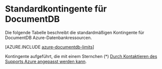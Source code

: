 <properties 
    pageTitle="Kontingente für DocumentDB Standard | Microsoft Azure" 
    description="Informationen Sie zu den standardmäßigen Kontingente von DocumentDB zugeordnet wurden."
    services="documentdb" 
    authors="mimig1" 
    manager="jhubbard" 
    editor="cgronlun" 
    documentationCenter=""/>

<tags 
    ms.service="documentdb" 
    ms.workload="data-services" 
    ms.tgt_pltfrm="na" 
    ms.devlang="na" 
    ms.topic="article" 
    ms.date="09/15/2016" 
    ms.author="arramac"/>


# <a name="default-quotas-for-documentdb"></a>Standardkontingente für DocumentDB

Die folgende Tabelle beschreibt die standardmäßigen Kontingente für DocumentDB Azure-Datenbankressourcen. 

[AZURE.INCLUDE [azure-documentdb-limits](../../includes/azure-documentdb-limits.md)]

Kontingente aufgeführt, die mit einem Sternchen (*) [Durch Kontaktieren des Supports Azure angepasst werden kann](documentdb-increase-limits.md).
